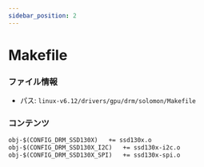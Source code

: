 ```yaml
---
sidebar_position: 2
---
```

# Makefile

### ファイル情報

- パス: `linux-v6.12/drivers/gpu/drm/solomon/Makefile`

### コンテンツ

```txt
obj-$(CONFIG_DRM_SSD130X)	+= ssd130x.o
obj-$(CONFIG_DRM_SSD130X_I2C)	+= ssd130x-i2c.o
obj-$(CONFIG_DRM_SSD130X_SPI)	+= ssd130x-spi.o

```
